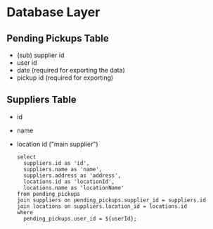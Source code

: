 # Database Layer

## Pending Pickups Table

- (sub) supplier id
- user id
- date (required for exporting the data)
- pickup id (required for exporting)

## Suppliers Table

- id
- name
- location id ("main supplier")


      select
        suppliers.id as 'id',
        suppliers.name as 'name',
        suppliers.address as 'address',
        locations.id as 'locationId',
        locations.name as 'locationName'
      from pending_pickups
      join suppliers on pending_pickups.supplier_id = suppliers.id
      join locations on suppliers.location_id = locations.id
      where
        pending_pickups.user_id = ${userId};
